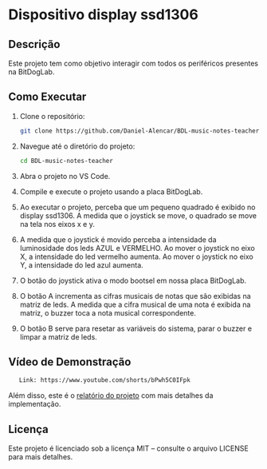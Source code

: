 # Dispositivo display ssd1306

## Descrição
Este projeto tem como objetivo interagir com todos os periféricos presentes na BitDogLab.

## Como Executar
1. Clone o repositório:
   ```bash
   git clone https://github.com/Daniel-Alencar/BDL-music-notes-teacher
   ```
2. Navegue até o diretório do projeto:
   ```bash
   cd BDL-music-notes-teacher
   ```
3. Abra o projeto no VS Code.
  
4. Compile e execute o projeto usando a placa BitDogLab.

5. Ao executar o projeto, perceba que um pequeno quadrado é exibido no display ssd1306. A medida que o joystick se move, o quadrado se move na tela nos eixos x e y.

6. A medida que o joystick é movido perceba a intensidade da luminosidade dos leds AZUL e VERMELHO. Ao mover o joystick no eixo X, a intensidade do led vermelho aumenta. Ao mover o joystick no eixo Y, a intensidade do led azul aumenta.

7. O botão do joystick ativa o modo bootsel em nossa placa BitDogLab.

8. O botão A incrementa as cifras musicais de notas que são exibidas na matriz de leds. A medida que a cifra musical de uma nota é exibida na matriz, o buzzer toca a nota musical correspondente.

9. O botão B serve para resetar as variáveis do sistema, parar o buzzer e limpar a matriz de leds.

## Vídeo de Demonstração
```bash
   Link: https://www.youtube.com/shorts/bPwh5C0IFpk
```

Além disso, este é o [relatório do projeto](https://docs.google.com/document/d/10G3nHlnybjxXwpgcsgNz_KdrcaquWpVopvNXDRDtngk/edit?usp=sharing) com mais detalhes da implementação.

## Licença
Este projeto é licenciado sob a licença MIT – consulte o arquivo LICENSE para mais detalhes.

